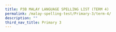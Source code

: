 ```yaml
---
title: P3B MALAY LANGUAGE SPELLING LIST (TERM 4)
permalink: /malay-spelling-test/Primary-3/term-4/
description: ""
third_nav_title: Primary 3
---
```

